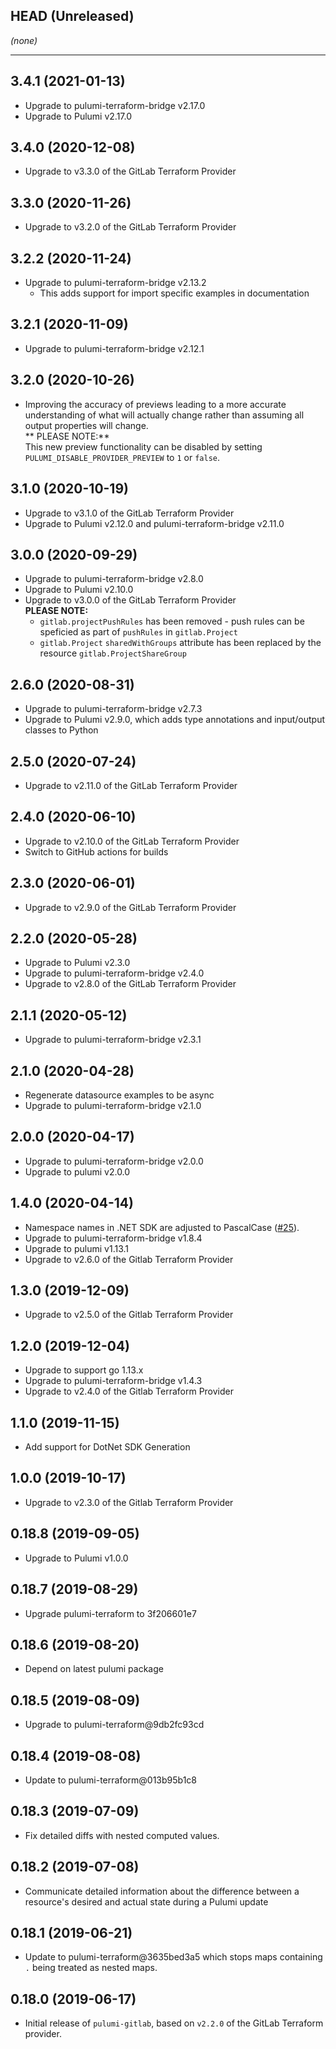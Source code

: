 ## HEAD (Unreleased)
_(none)_

---

## 3.4.1 (2021-01-13)
* Upgrade to pulumi-terraform-bridge v2.17.0
* Upgrade to Pulumi v2.17.0

## 3.4.0 (2020-12-08)
* Upgrade to v3.3.0 of the GitLab Terraform Provider

## 3.3.0 (2020-11-26)
* Upgrade to v3.2.0 of the GitLab Terraform Provider  

## 3.2.2 (2020-11-24)
* Upgrade to pulumi-terraform-bridge v2.13.2  
  * This adds support for import specific examples in documentation

## 3.2.1 (2020-11-09)
* Upgrade to pulumi-terraform-bridge v2.12.1

## 3.2.0 (2020-10-26)
* Improving the accuracy of previews leading to a more accurate understanding of what will actually change rather than assuming all output properties will change.  
  ** PLEASE NOTE:**  
  This new preview functionality can be disabled by setting `PULUMI_DISABLE_PROVIDER_PREVIEW` to `1` or `false`.

## 3.1.0 (2020-10-19)
* Upgrade to v3.1.0 of the GitLab Terraform Provider  
* Upgrade to Pulumi v2.12.0 and pulumi-terraform-bridge v2.11.0

## 3.0.0 (2020-09-29)
* Upgrade to pulumi-terraform-bridge v2.8.0
* Upgrade to Pulumi v2.10.0
* Upgrade to v3.0.0 of the GitLab Terraform Provider  
  **PLEASE NOTE:**  
  * `gitlab.projectPushRules` has been removed - push rules can be speficied as part of `pushRules` in `gitlab.Project`  
  * `gitlab.Project` `sharedWithGroups` attribute has been replaced by the resource `gitlab.ProjectShareGroup`  

## 2.6.0 (2020-08-31)
* Upgrade to pulumi-terraform-bridge v2.7.3
* Upgrade to Pulumi v2.9.0, which adds type annotations and input/output classes to Python

## 2.5.0 (2020-07-24)
* Upgrade to v2.11.0 of the GitLab Terraform Provider

## 2.4.0 (2020-06-10)
* Upgrade to v2.10.0 of the GitLab Terraform Provider
* Switch to GitHub actions for builds

## 2.3.0 (2020-06-01)
* Upgrade to v2.9.0 of the GitLab Terraform Provider

## 2.2.0 (2020-05-28)
* Upgrade to Pulumi v2.3.0
* Upgrade to pulumi-terraform-bridge v2.4.0
* Upgrade to v2.8.0 of the GitLab Terraform Provider

## 2.1.1 (2020-05-12)
* Upgrade to pulumi-terraform-bridge v2.3.1

## 2.1.0 (2020-04-28)
* Regenerate datasource examples to be async
* Upgrade to pulumi-terraform-bridge v2.1.0

## 2.0.0 (2020-04-17)
* Upgrade to pulumi-terraform-bridge v2.0.0
* Upgrade to pulumi v2.0.0

## 1.4.0 (2020-04-14)
* Namespace names in .NET SDK are adjusted to PascalCase
([#25](https://github.com/pulumi/pulumi-gitlab/pull/25)).
* Upgrade to pulumi-terraform-bridge v1.8.4
* Upgrade to pulumi v1.13.1
* Upgrade to v2.6.0 of the Gitlab Terraform Provider

## 1.3.0 (2019-12-09)
* Upgrade to v2.5.0 of the Gitlab Terraform Provider

## 1.2.0 (2019-12-04)
* Upgrade to support go 1.13.x
* Upgrade to pulumi-terraform-bridge v1.4.3
* Upgrade to v2.4.0 of the Gitlab Terraform Provider

## 1.1.0 (2019-11-15)
* Add support for DotNet SDK Generation

## 1.0.0 (2019-10-17)
* Upgrade to v2.3.0 of the Gitlab Terraform Provider

## 0.18.8 (2019-09-05)
* Upgrade to Pulumi v1.0.0

## 0.18.7 (2019-08-29)
* Upgrade pulumi-terraform to 3f206601e7

## 0.18.6 (2019-08-20)
* Depend on latest pulumi package

## 0.18.5 (2019-08-09)
* Upgrade to pulumi-terraform@9db2fc93cd

## 0.18.4 (2019-08-08)
* Update to pulumi-terraform@013b95b1c8

## 0.18.3 (2019-07-09)
* Fix detailed diffs with nested computed values.

## 0.18.2 (2019-07-08)
* Communicate detailed information about the difference between a resource's desired and actual state during a Pulumi update

## 0.18.1 (2019-06-21)
* Update to pulumi-terraform@3635bed3a5 which stops maps containing `.` being treated as nested maps.

## 0.18.0 (2019-06-17)
* Initial release of `pulumi-gitlab`, based on `v2.2.0` of the GitLab Terraform provider.
